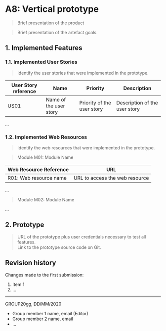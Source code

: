 # A8: Vertical prototype

> Brief presentation of the product

> Brief presentation of the artefact goals

## 1. Implemented Features

### 1.1. Implemented User Stories

> Identify the user stories that were implemented in the prototype.  

| User Story reference | Name                   | Priority                   | Description                   |
| -------------------- | ---------------------- | -------------------------- | ----------------------------- |
| US01                 | Name of the user story | Priority of the user story | Description of the user story |

...

### 1.2. Implemented Web Resources

> Identify the web resources that were implemented in the prototype.  

> Module M01: Module Name  

| Web Resource Reference | URL                            |
| ---------------------- | ------------------------------ |
| R01: Web resource name | URL to access the web resource |

...

> Module M02: Module Name  

...

## 2. Prototype

> URL of the prototype plus user credentials necessary to test all features.  
> Link to the prototype source code on Git.  

## Revision history

Changes made to the first submission:
1. Item 1
1. ...

***
GROUP20gg, DD/MM/2020
 
* Group member 1 name, email (Editor)
* Group member 2 name, email
* ...
